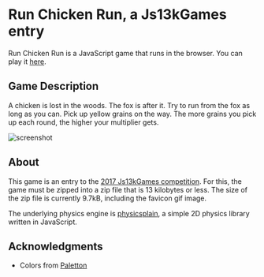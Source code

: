 # Run Chicken Run, a Js13kGames entry

Run Chicken Run is a JavaScript game that runs in the browser. You can play it [here](https://hemartin.github.io/runchickenrun-js13k/).

## Game Description
A chicken is lost in the woods. The fox is after it. Try to run from the fox as long as you can. Pick up yellow grains on the way. The more grains you pick up each round, the higher your multiplier gets.

![screenshot](https://user-images.githubusercontent.com/344615/30339457-592f79ce-97ef-11e7-8226-cd85742643da.png)

## About
This game is an entry to the [2017 Js13kGames competition](http://2017.js13kgames.com/). For this, the game must be zipped into a zip file that is 13 kilobytes or less. The size of the zip file is currently 9.7kB, including the favicon gif image.

The underlying physics engine is [physicsplain](https://github.com/hemartin/physicsplain), a simple 2D physics library written in JavaScript.

## Acknowledgments
- Colors from [Paletton](http://paletton.com/#uid=c5C1f0z2Z0kaVz84jP27qHbeJtFiHpX)
